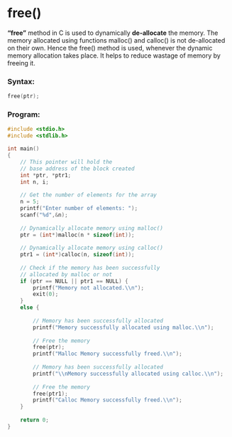 # free()

**“free”** method in C is used to dynamically **de-allocate** the memory. The memory allocated using functions malloc() and calloc() is not de-allocated on their own. Hence the free() method is used, whenever the dynamic memory allocation takes place. It helps to reduce wastage of memory by freeing it.

### **Syntax:**

```c
free(ptr);
```

### Program:

```c
#include <stdio.h>
#include <stdlib.h>

int main()
{
	// This pointer will hold the 
	// base address of the block created 
	int *ptr, *ptr1; 
	int n, i; 
	
	// Get the number of elements for the array 
	n = 5; 
	printf("Enter number of elements: ");
	scanf("%d",&n); 
	
	// Dynamically allocate memory using malloc() 
	ptr = (int*)malloc(n * sizeof(int)); 
	
	// Dynamically allocate memory using calloc() 
	ptr1 = (int*)calloc(n, sizeof(int)); 
	
	// Check if the memory has been successfully 
	// allocated by malloc or not 
	if (ptr == NULL || ptr1 == NULL) { 
		printf("Memory not allocated.\\n"); 
		exit(0); 
	} 
	else { 
	
		// Memory has been successfully allocated 
		printf("Memory successfully allocated using malloc.\\n"); 
	
		// Free the memory 
		free(ptr); 
		printf("Malloc Memory successfully freed.\\n"); 
	
		// Memory has been successfully allocated 
		printf("\\nMemory successfully allocated using calloc.\\n"); 
	
		// Free the memory 
		free(ptr1); 
		printf("Calloc Memory successfully freed.\\n"); 
	} 
	
	return 0; 
}
```